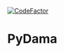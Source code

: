 [![CodeFactor](https://www.codefactor.io/repository/github/idylicaro/pydama/badge/master)](https://www.codefactor.io/repository/github/idylicaro/pydama/overview/master)
# PyDama
